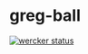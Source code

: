 greg-ball
=========

[![wercker status](https://app.wercker.com/status/630ef20d70b1c9fc24f97b37e99054af/s/master "wercker status")](https://app.wercker.com/project/bykey/630ef20d70b1c9fc24f97b37e99054af)
